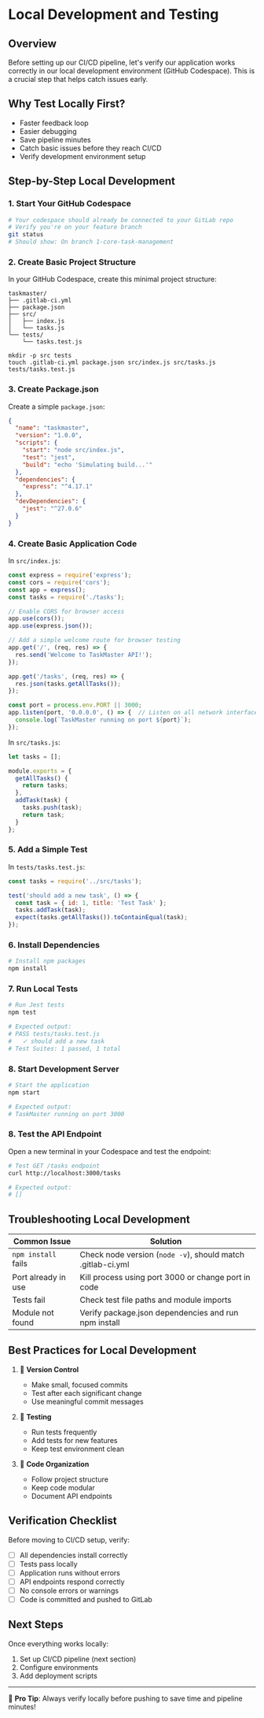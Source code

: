 # Local Development and Testing

## Overview
Before setting up our CI/CD pipeline, let's verify our application works correctly in our local development environment (GitHub Codespace). This is a crucial step that helps catch issues early.

## Why Test Locally First?
- Faster feedback loop
- Easier debugging
- Save pipeline minutes
- Catch basic issues before they reach CI/CD
- Verify development environment setup

## Step-by-Step Local Development

### 1. Start Your GitHub Codespace
```bash
# Your codespace should already be connected to your GitLab repo
# Verify you're on your feature branch
git status
# Should show: On branch 1-core-task-management
```

### 2. Create Basic Project Structure

In your GitHub Codespace, create this minimal project structure:

```
taskmaster/
├── .gitlab-ci.yml
├── package.json
├── src/
│   ├── index.js
│   └── tasks.js
└── tests/
    └── tasks.test.js
```
```
mkdir -p src tests
touch .gitlab-ci.yml package.json src/index.js src/tasks.js tests/tasks.test.js
```

### 3. Create Package.json

Create a simple `package.json`:

```json
{
  "name": "taskmaster",
  "version": "1.0.0",
  "scripts": {
    "start": "node src/index.js",
    "test": "jest",
    "build": "echo 'Simulating build...'"
  },
  "dependencies": {
    "express": "^4.17.1"
  },
  "devDependencies": {
    "jest": "^27.0.6"
  }
}
```

### 4. Create Basic Application Code

In `src/index.js`:
```javascript
const express = require('express');
const cors = require('cors');
const app = express();
const tasks = require('./tasks');

// Enable CORS for browser access
app.use(cors());
app.use(express.json());

// Add a simple welcome route for browser testing
app.get('/', (req, res) => {
  res.send('Welcome to TaskMaster API!');
});

app.get('/tasks', (req, res) => {
  res.json(tasks.getAllTasks());
});

const port = process.env.PORT || 3000;
app.listen(port, '0.0.0.0', () => {  // Listen on all network interfaces
  console.log(`TaskMaster running on port ${port}`);
});
``` 

In `src/tasks.js`:
```javascript
let tasks = [];

module.exports = {
  getAllTasks() {
    return tasks;
  },
  addTask(task) {
    tasks.push(task);
    return task;
  }
};
```

### 5. Add a Simple Test

In `tests/tasks.test.js`:
```javascript
const tasks = require('../src/tasks');

test('should add a new task', () => {
  const task = { id: 1, title: 'Test Task' };
  tasks.addTask(task);
  expect(tasks.getAllTasks()).toContainEqual(task);
});
```


### 6. Install Dependencies
```bash
# Install npm packages
npm install
```

### 7. Run Local Tests
```bash
# Run Jest tests
npm test

# Expected output:
# PASS tests/tasks.test.js
#   ✓ should add a new task
# Test Suites: 1 passed, 1 total
```

### 8. Start Development Server
```bash
# Start the application
npm start

# Expected output:
# TaskMaster running on port 3000
```

### 8. Test the API Endpoint
Open a new terminal in your Codespace and test the endpoint:
```bash
# Test GET /tasks endpoint
curl http://localhost:3000/tasks

# Expected output:
# []
```

## Troubleshooting Local Development

Common Issue | Solution
------------|----------
`npm install` fails | Check node version (`node -v`), should match .gitlab-ci.yml
Port already in use | Kill process using port 3000 or change port in code
Tests fail | Check test file paths and module imports
Module not found | Verify package.json dependencies and run npm install

## Best Practices for Local Development

1. 🔄 **Version Control**
   - Make small, focused commits
   - Test after each significant change
   - Use meaningful commit messages

2. 🧪 **Testing**
   - Run tests frequently
   - Add tests for new features
   - Keep test environment clean

3. 📝 **Code Organization**
   - Follow project structure
   - Keep code modular
   - Document API endpoints

## Verification Checklist
Before moving to CI/CD setup, verify:

- [ ] All dependencies install correctly
- [ ] Tests pass locally
- [ ] Application runs without errors
- [ ] API endpoints respond correctly
- [ ] No console errors or warnings
- [ ] Code is committed and pushed to GitLab

## Next Steps
Once everything works locally:
1. Set up CI/CD pipeline (next section)
2. Configure environments
3. Add deployment scripts

---
🎯 **Pro Tip**: Always verify locally before pushing to save time and pipeline minutes!
